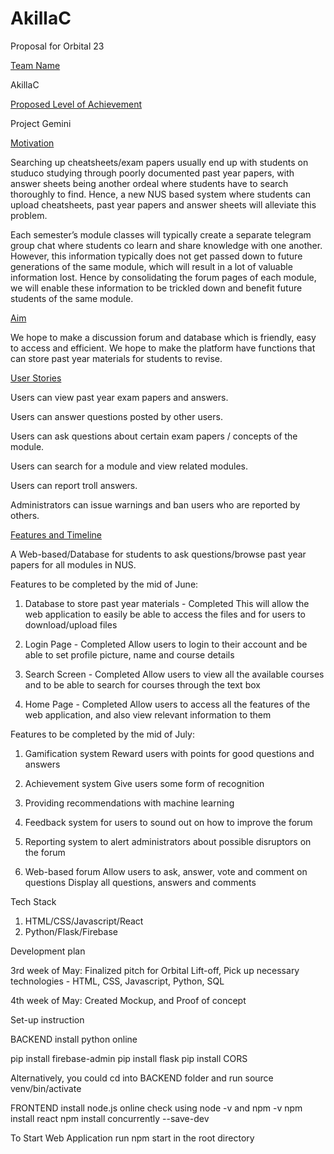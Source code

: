 # AkillaC

Proposal for Orbital 23

<ins>Team Name</ins>

AkillaC

<ins>Proposed Level of Achievement</ins>

Project Gemini

<ins>Motivation</ins>

Searching up cheatsheets/exam papers usually end up with students on studuco studying through poorly documented past year papers, with answer sheets being another ordeal where students have to search thoroughly to find. Hence, a new NUS based system where students can upload cheatsheets, past year papers and answer sheets will alleviate this problem.

Each semester’s module classes will typically create a separate telegram group chat where students co learn and share knowledge with one another. However, this information typically does not get passed down to future generations of the same module, which will result in a lot of valuable information lost. Hence by consolidating the forum pages of each module, we will enable these information to be trickled down and benefit future students of the same module.

<ins>Aim</ins>

We hope to make a discussion forum and database which is friendly, easy to access and efficient.
We hope to make the platform have functions that can store past year materials for students to revise.

<ins>User Stories</ins>

Users can view past year exam papers and answers.

Users can answer questions posted by other users.

Users can ask questions about certain exam papers / concepts of the module.

Users can search for a module and view related modules.

Users can report troll answers.

Administrators can issue warnings and ban users who are reported by others.

<ins>Features and Timeline</ins>

A Web-based/Database for students to ask questions/browse past year papers for all modules in NUS.

Features to be completed by the mid of June:

1. Database to store past year materials - Completed
    This will allow the web application to easily be able to access the files and for users to download/upload files

2. Login Page - Completed
    Allow users to login to their account and be able to set profile picture, name and course details

3. Search Screen - Completed
    Allow users to view all the available courses and to be able to search for courses through the text box

4. Home Page - Completed
    Allow users to access all the features of the web application, and also view relevant information to them


Features to be completed by the mid of July:

1. Gamification system
   Reward users with points for good questions and answers

2. Achievement system
   Give users some form of recognition
3. Providing recommendations with machine learning

4. Feedback system for users to sound out on how to improve the forum

5. Reporting system to alert administrators about possible disruptors on the forum

6. Web-based forum
   Allow users to ask, answer, vote and comment on questions
   Display all questions, answers and comments

Tech Stack

1. HTML/CSS/Javascript/React
2. Python/Flask/Firebase

Development plan

3rd week of May: Finalized pitch for Orbital Lift-off, Pick up necessary technologies - HTML, CSS, Javascript, Python, SQL

4th week of May: Created Mockup, and Proof of concept

Set-up instruction

BACKEND
install python online

pip install firebase-admin
pip install flask
pip install CORS

Alternatively, you could cd into BACKEND folder and run source venv/bin/activate 

FRONTEND
install node.js online
check using node -v and npm -v
npm install react
npm install concurrently --save-dev


To Start Web Application
run npm start in the root directory
